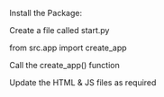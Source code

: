 Install the Package:

Create a file called start.py

from src.app import create_app

Call the create_app() function 

Update the HTML & JS files as required
